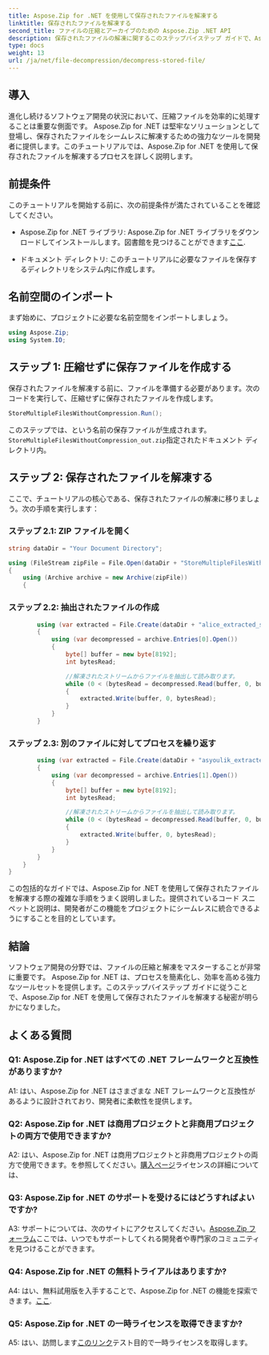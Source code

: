 ```yaml
---
title: Aspose.Zip for .NET を使用して保存されたファイルを解凍する
linktitle: 保存されたファイルを解凍する
second_title: ファイルの圧縮とアーカイブのための Aspose.Zip .NET API
description: 保存されたファイルの解凍に関するこのステップバイステップ ガイドで、Aspose.Zip for .NET の威力を体験してください。効率的なファイル処理のための堅牢なソリューションでソフトウェア開発スキルを強化します。
type: docs
weight: 13
url: /ja/net/file-decompression/decompress-stored-file/
---
```

## 導入

進化し続けるソフトウェア開発の状況において、圧縮ファイルを効率的に処理することは重要な側面です。 Aspose.Zip for .NET は堅牢なソリューションとして登場し、保存されたファイルをシームレスに解凍するための強力なツールを開発者に提供します。このチュートリアルでは、Aspose.Zip for .NET を使用して保存されたファイルを解凍するプロセスを詳しく説明します。

## 前提条件

このチュートリアルを開始する前に、次の前提条件が満たされていることを確認してください。

- Aspose.Zip for .NET ライブラリ: Aspose.Zip for .NET ライブラリをダウンロードしてインストールします。図書館を見つけることができます[ここ](https://releases.aspose.com/zip/net/).

- ドキュメント ディレクトリ: このチュートリアルに必要なファイルを保存するディレクトリをシステム内に作成します。

## 名前空間のインポート

まず始めに、プロジェクトに必要な名前空間をインポートしましょう。

```csharp
using Aspose.Zip;
using System.IO;
```

## ステップ 1: 圧縮せずに保存ファイルを作成する

保存されたファイルを解凍する前に、ファイルを準備する必要があります。次のコードを実行して、圧縮せずに保存されたファイルを作成します。

```csharp
StoreMultipleFilesWithoutCompression.Run();
```

このステップでは、という名前の保存ファイルが生成されます。`StoreMultipleFilesWithoutCompression_out.zip`指定されたドキュメント ディレクトリ内。

## ステップ 2: 保存されたファイルを解凍する

ここで、チュートリアルの核心である、保存されたファイルの解凍に移りましょう。次の手順を実行します：

### ステップ 2.1: ZIP ファイルを開く

```csharp
string dataDir = "Your Document Directory";

using (FileStream zipFile = File.Open(dataDir + "StoreMultipleFilesWithoutCompression_out.zip", FileMode.Open))
{
    using (Archive archive = new Archive(zipFile))
    {
```

### ステップ 2.2: 抽出されたファイルの作成

```csharp
        using (var extracted = File.Create(dataDir + "alice_extracted_store_out.txt"))
        {
            using (var decompressed = archive.Entries[0].Open())
            {
                byte[] buffer = new byte[8192];
                int bytesRead;

                //解凍されたストリームからファイルを抽出して読み取ります。
                while (0 < (bytesRead = decompressed.Read(buffer, 0, buffer.Length)))
                {
                    extracted.Write(buffer, 0, bytesRead);
                }
            }
        }
```

### ステップ 2.3: 別のファイルに対してプロセスを繰り返す

```csharp
        using (var extracted = File.Create(dataDir + "asyoulik_extracted_store_out.txt"))
        {
            using (var decompressed = archive.Entries[1].Open())
            {
                byte[] buffer = new byte[8192];
                int bytesRead;

                //解凍されたストリームからファイルを抽出して読み取ります。
                while (0 < (bytesRead = decompressed.Read(buffer, 0, buffer.Length)))
                {
                    extracted.Write(buffer, 0, bytesRead);
                }
            }
        }
    }
}
```

この包括的なガイドでは、Aspose.Zip for .NET を使用して保存されたファイルを解凍する際の複雑な手順をうまく説明しました。提供されているコード スニペットと説明は、開発者がこの機能をプロジェクトにシームレスに統合できるようにすることを目的としています。

## 結論

ソフトウェア開発の分野では、ファイルの圧縮と解凍をマスターすることが非常に重要です。 Aspose.Zip for .NET は、プロセスを簡素化し、効率を高める強力なツールセットを提供します。このステップバイステップ ガイドに従うことで、Aspose.Zip for .NET を使用して保存されたファイルを解凍する秘密が明らかになりました。

## よくある質問

### Q1: Aspose.Zip for .NET はすべての .NET フレームワークと互換性がありますか?

A1: はい、Aspose.Zip for .NET はさまざまな .NET フレームワークと互換性があるように設計されており、開発者に柔軟性を提供します。

### Q2: Aspose.Zip for .NET は商用プロジェクトと非商用プロジェクトの両方で使用できますか?

 A2: はい、Aspose.Zip for .NET は商用プロジェクトと非商用プロジェクトの両方で使用できます。を参照してください。[購入ページ](https://purchase.aspose.com/buy)ライセンスの詳細については、

### Q3: Aspose.Zip for .NET のサポートを受けるにはどうすればよいですか?

 A3: サポートについては、次のサイトにアクセスしてください。[Aspose.Zip フォーラム](https://forum.aspose.com/c/zip/37)ここでは、いつでもサポートしてくれる開発者や専門家のコミュニティを見つけることができます。

### Q4: Aspose.Zip for .NET の無料トライアルはありますか?

 A4: はい、無料試用版を入手することで、Aspose.Zip for .NET の機能を探索できます。[ここ](https://releases.aspose.com/).

### Q5: Aspose.Zip for .NET の一時ライセンスを取得できますか?

 A5: はい、訪問します[このリンク](https://purchase.aspose.com/temporary-license/)テスト目的で一時ライセンスを取得します。